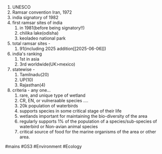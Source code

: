 1. UNESCO
2. Ramsar convention Iran, 1972
3. india signatory of 1982
4. first ramsar sites of india
	1. in 1981(before being signatory!!)
	2. chilika lake(odisha)
	3. keoladeo national park
5. total ramsar sites - 
	1. 91(including 2025 addition[[2025-06-06]])
6. india's ranking
	1. 1st in asia
	2. 3rd worldwide(UK>mexico)
7. statewise - 
	1. Tamilnadu(20)
	2. UP(10)
	3. Rajasthan(4)
8. criteria - any one...
	1. rare, and unique type of wetland
	2. CR, EN, or vulneraable species ....
	3. 20k population of waterbirds
	4. supports species in some critical stage of their life
	5. wetlands important for maintaining the bio-diversity of the area
	6. regularly supports 1% of the population of a species/sub-species of waterbird or Non-avian animal species
	7. critical source of food for the marine organisms of the area or other area.


#mains #GS3 #Environment #Ecology